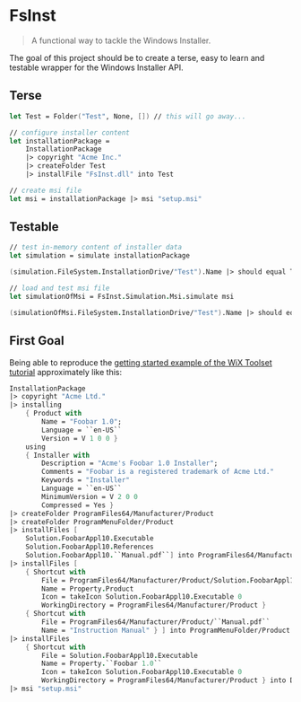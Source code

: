 # FsInst
> A functional way to tackle the Windows Installer.

The goal of this project should be to create a terse, easy to learn and testable wrapper for the Windows Installer API.

## Terse
```fsharp
let Test = Folder("Test", None, []) // this will go away...

// configure installer content
let installationPackage =
    InstallationPackage
    |> copyright "Acme Inc."
    |> createFolder Test
    |> installFile "FsInst.dll" into Test

// create msi file
let msi = installationPackage |> msi "setup.msi"
```

## Testable
```fsharp
// test in-memory content of installer data
let simulation = simulate installationPackage

(simulation.FileSystem.InstallationDrive/"Test").Name |> should equal Test.Name

// load and test msi file
let simulationOfMsi = FsInst.Simulation.Msi.simulate msi

(simulationOfMsi.FileSystem.InstallationDrive/"Test").Name |> should equal Test.Name
```

## First Goal
Being able to reproduce the [getting started example of the WiX Toolset tutorial](https://www.firegiant.com/wix/tutorial/getting-started/) approximately like this:

```fsharp
InstallationPackage
|> copyright "Acme Ltd."
|> installing
    { Product with
        Name = "Foobar 1.0";
        Language = ``en-US``
        Version = V 1 0 0 }
    using
    { Installer with
        Description = "Acme's Foobar 1.0 Installer";
        Comments = "Foobar is a registered trademark of Acme Ltd."
        Keywords = "Installer"
        Language = ``en-US``
        MinimumVersion = V 2 0 0
        Compressed = Yes }
|> createFolder ProgramFiles64/Manufacturer/Product
|> createFolder ProgramMenuFolder/Product
|> installFiles [
    Solution.FoobarAppl10.Executable
    Solution.FoobarAppl10.References
    Solution.FoobarAppl10.``Manual.pdf``] into ProgramFiles64/Manufacturer/Product
|> installFiles [
    { Shortcut with
        File = ProgramFiles64/Manufacturer/Product/Solution.FoobarAppl10.Executable.Filename
        Name = Property.Product
        Icon = takeIcon Solution.FoobarAppl10.Executable 0
        WorkingDirectory = ProgramFiles64/Manufacturer/Product }
    { Shortcut with
        File = ProgramFiles64/Manufacturer/Product/``Manual.pdf``
        Name = "Instruction Manual" } ] into ProgramMenuFolder/Product
|> installFiles
    { Shortcut with
        File = Solution.FoobarAppl10.Executable
        Name = Property.``Foobar 1.0``
        Icon = takeIcon Solution.FoobarAppl10.Executable 0
        WorkingDirectory = ProgramFiles64/Manufacturer/Product } into DesktopFolder
|> msi "setup.msi"
```